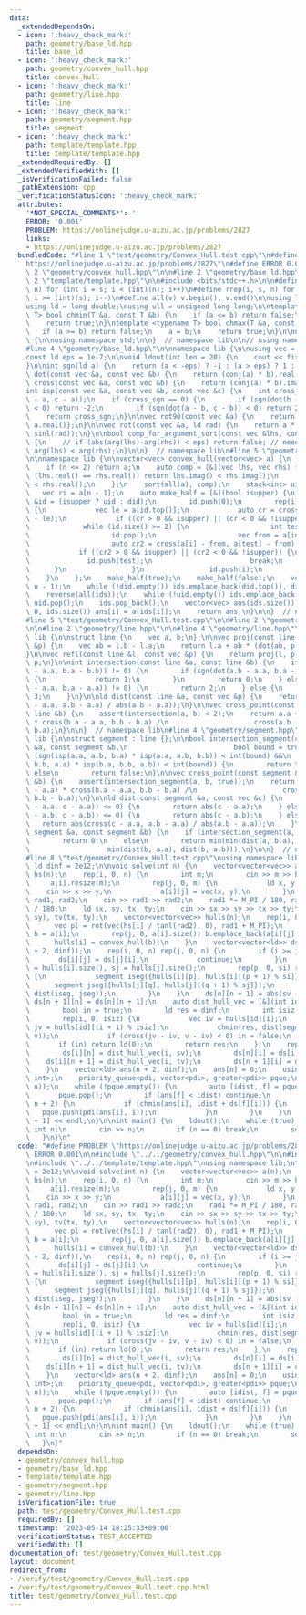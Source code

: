```yaml
---
data:
  _extendedDependsOn:
  - icon: ':heavy_check_mark:'
    path: geometry/base_ld.hpp
    title: base_ld
  - icon: ':heavy_check_mark:'
    path: geometry/convex_hull.hpp
    title: convex_hull
  - icon: ':heavy_check_mark:'
    path: geometry/line.hpp
    title: line
  - icon: ':heavy_check_mark:'
    path: geometry/segment.hpp
    title: segment
  - icon: ':heavy_check_mark:'
    path: template/template.hpp
    title: template/template.hpp
  _extendedRequiredBy: []
  _extendedVerifiedWith: []
  _isVerificationFailed: false
  _pathExtension: cpp
  _verificationStatusIcon: ':heavy_check_mark:'
  attributes:
    '*NOT_SPECIAL_COMMENTS*': ''
    ERROR: '0.001'
    PROBLEM: https://onlinejudge.u-aizu.ac.jp/problems/2827
    links:
    - https://onlinejudge.u-aizu.ac.jp/problems/2827
  bundledCode: "#line 1 \"test/geometry/Convex_Hull.test.cpp\"\n#define PROBLEM \"\
    https://onlinejudge.u-aizu.ac.jp/problems/2827\"\n#define ERROR 0.001\n\n#line\
    \ 2 \"geometry/convex_hull.hpp\"\n\n#line 2 \"geometry/base_ld.hpp\"\n\n#line\
    \ 2 \"template/template.hpp\"\n\n#include <bits/stdc++.h>\n\n#define rep(i, s,\
    \ n) for (int i = s; i < (int)(n); i++)\n#define rrep(i, s, n) for (int i = (int)(n)-1;\
    \ i >= (int)(s); i--)\n#define all(v) v.begin(), v.end()\n\nusing ll = long long;\n\
    using ld = long double;\nusing ull = unsigned long long;\n\ntemplate <typename\
    \ T> bool chmin(T &a, const T &b) {\n    if (a <= b) return false;\n    a = b;\n\
    \    return true;\n}\ntemplate <typename T> bool chmax(T &a, const T &b) {\n \
    \   if (a >= b) return false;\n    a = b;\n    return true;\n}\n\nnamespace lib\
    \ {\n\nusing namespace std;\n\n}  // namespace lib\n\n// using namespace lib;\n\
    #line 4 \"geometry/base_ld.hpp\"\n\nnamespace lib {\n\nusing vec = complex<ld>;\n\
    const ld eps = 1e-7;\n\nvoid ldout(int len = 20) {\n    cout << fixed << setprecision(len);\n\
    }\n\nint sgn(ld a) {\n    return (a < -eps) ? -1 : (a > eps) ? 1 : 0;\n}\n\nld\
    \ dot(const vec &a, const vec &b) {\n    return (conj(a) * b).real();\n}\n\nld\
    \ cross(const vec &a, const vec &b) {\n    return (conj(a) * b).imag();\n}\n\n\
    int isp(const vec &a, const vec &b, const vec &c) {\n    int cross_sgn = sgn(cross(b\
    \ - a, c - a));\n    if (cross_sgn == 0) {\n        if (sgn(dot(b - a, c - a))\
    \ < 0) return -2;\n        if (sgn(dot(a - b, c - b)) < 0) return 2;\n    }\n\
    \    return cross_sgn;\n}\n\nvec rot90(const vec &a) {\n    return {-a.imag(),\
    \ a.real()};\n}\n\nvec rot(const vec &a, ld rad) {\n    return a * vec(cosl(rad),\
    \ sinl(rad));\n}\n\nbool comp_for_argument_sort(const vec &lhs, const vec &rhs)\
    \ {\n    // if (abs(arg(lhs)-arg(rhs)) < eps) return false; // need ?\n    return\
    \ arg(lhs) < arg(rhs);\n}\n\n}  // namespace lib\n#line 5 \"geometry/convex_hull.hpp\"\
    \n\nnamespace lib {\n\nvector<vec> convex_hull(vector<vec> a) {\n    int n = a.size();\n\
    \    if (n <= 2) return a;\n    auto comp = [&](vec lhs, vec rhs) {\n        if\
    \ (lhs.real() == rhs.real()) return lhs.imag() < rhs.imag();\n        return lhs.real()\
    \ < rhs.real();\n    };\n    sort(all(a), comp);\n    stack<int> uid, did;\n \
    \   vec ri = a[n - 1];\n    auto make_half = [&](bool isupper) {\n        auto\
    \ &id = (isupper ? uid : did);\n        id.push(0);\n        rep(i, 1, n - 1)\
    \ {\n            vec le = a[id.top()];\n            auto cr = cross(ri - le, a[i]\
    \ - le);\n            if ((cr > 0 && isupper) || (cr < 0 && !isupper)) {\n   \
    \             while (id.size() >= 2) {\n                    int test = id.top();\n\
    \                    id.pop();\n                    vec from = a[id.top()];\n\
    \                    auto cr2 = cross(a[i] - from, a[test] - from);\n        \
    \            if ((cr2 > 0 && isupper) || (cr2 < 0 && !isupper)) {\n          \
    \              id.push(test);\n                        break;\n              \
    \      }\n                }\n                id.push(i);\n            }\n    \
    \    }\n    };\n    make_half(true);\n    make_half(false);\n    vector<int> ids(1,\
    \ n - 1);\n    while (!did.empty()) ids.emplace_back(did.top()), did.pop();\n\
    \    reverse(all(ids));\n    while (!uid.empty()) ids.emplace_back(uid.top()),\
    \ uid.pop();\n    ids.pop_back();\n    vector<vec> ans(ids.size());\n    rep(i,\
    \ 0, ids.size()) ans[i] = a[ids[i]];\n    return ans;\n}\n\n}  // namespace lib\n\
    #line 5 \"test/geometry/Convex_Hull.test.cpp\"\n\n#line 2 \"geometry/segment.hpp\"\
    \n\n#line 2 \"geometry/line.hpp\"\n\n#line 4 \"geometry/line.hpp\"\n\nnamespace\
    \ lib {\n\nstruct line {\n    vec a, b;\n};\n\nvec proj(const line &l, const vec\
    \ &p) {\n    vec ab = l.b - l.a;\n    return l.a + ab * (dot(ab, p - l.a) / norm(ab));\n\
    }\n\nvec refl(const line &l, const vec &p) {\n    return proj(l, p) * ld(2) -\
    \ p;\n}\n\nint intersection(const line &a, const line &b) {\n    if (sgn(cross(a.b\
    \ - a.a, b.a - b.b)) != 0) {\n        if (sgn(dot(a.b - a.a, b.a - b.b)) == 0)\
    \ {\n            return 1;\n        }\n        return 0;\n    } else if (sgn(cross(a.b\
    \ - a.a, b.a - a.a)) != 0) {\n        return 2;\n    } else {\n        return\
    \ 3;\n    }\n}\n\nld dist(const line &a, const vec &p) {\n    return abs(cross(p\
    \ - a.a, a.b - a.a) / abs(a.b - a.a));\n}\n\nvec cross_point(const line &a, const\
    \ line &b) {\n    assert(intersection(a, b) < 2);\n    return a.a + (a.b - a.a)\
    \ * cross(b.a - a.a, b.b - b.a) /\n                     cross(a.b - a.a, b.b -\
    \ b.a);\n}\n\n}  // namespace lib\n#line 4 \"geometry/segment.hpp\"\n\nnamespace\
    \ lib {\n\nstruct segment : line {};\n\nbool intersection_segment(const segment\
    \ &a, const segment &b,\n                          bool bound = true) {\n    if\
    \ (sgn(isp(a.a, a.b, b.a) * isp(a.a, a.b, b.b)) < int(bound) &&\n        sgn(isp(b.a,\
    \ b.b, a.a) * isp(b.a, b.b, a.b)) < int(bound)) {\n        return true;\n    }\
    \ else\n        return false;\n}\n\nvec cross_point(const segment &a, const segment\
    \ &b) {\n    assert(intersection_segment(a, b, true));\n    return a.a + (a.b\
    \ - a.a) * cross(b.a - a.a, b.b - b.a) /\n                     cross(a.b - a.a,\
    \ b.b - b.a);\n}\n\nld dist(const segment &a, const vec &c) {\n    if (sgn(dot(a.b\
    \ - a.a, c - a.a)) <= 0) {\n        return abs(c - a.a);\n    } else if (sgn(dot(a.a\
    \ - a.b, c - a.b)) <= 0) {\n        return abs(c - a.b);\n    } else {\n     \
    \   return abs(cross(c - a.a, a.b - a.a) / abs(a.b - a.a));\n    }\n}\n\nld dist(const\
    \ segment &a, const segment &b) {\n    if (intersection_segment(a, b, true))\n\
    \        return 0;\n    else\n        return min(min(dist(a, b.a), dist(a, b.b)),\n\
    \                   min(dist(b, a.a), dist(b, a.b)));\n}\n\n}  // namespace lib\n\
    #line 8 \"test/geometry/Convex_Hull.test.cpp\"\nusing namespace lib;\n\nconst\
    \ ld dinf = 2e12;\n\nvoid solve(int n) {\n    vector<vector<vec>> a(n);\n    vector<ld>\
    \ hs(n);\n    rep(i, 0, n) {\n        int m;\n        cin >> m >> hs[i];\n   \
    \     a[i].resize(m);\n        rep(j, 0, m) {\n            ld x, y;\n        \
    \    cin >> x >> y;\n            a[i][j] = vec(x, y);\n        }\n    }\n    ld\
    \ rad1, rad2;\n    cin >> rad1 >> rad2;\n    rad1 *= M_PI / 180, rad2 *= M_PI\
    \ / 180;\n    ld sx, sy, tx, ty;\n    cin >> sx >> sy >> tx >> ty;\n    vec sv(sx,\
    \ sy), tv(tx, ty);\n    vector<vector<vec>> hulls(n);\n    rep(i, 0, n) {\n  \
    \      vec pl = rot(vec(hs[i] / tanl(rad2), 0), rad1 + M_PI);\n        vector<vec>\
    \ b = a[i];\n        rep(j, 0, a[i].size()) b.emplace_back(a[i][j] + pl);\n  \
    \      hulls[i] = convex_hull(b);\n    }\n    vector<vector<ld>> ds(n + 2, vector<ld>(n\
    \ + 2, dinf));\n    rep(i, 0, n) rep(j, 0, n) {\n        if (i >= j) {\n     \
    \       ds[i][j] = ds[j][i];\n            continue;\n        }\n        int si\
    \ = hulls[i].size(), sj = hulls[j].size();\n        rep(p, 0, si) rep(q, 0, sj)\
    \ {\n            segment iseg({hulls[i][p], hulls[i][(p + 1) % si]});\n      \
    \      segment jseg({hulls[j][q], hulls[j][(q + 1) % sj]});\n            chmin(ds[i][j],\
    \ dist(iseg, jseg));\n        }\n    }\n    ds[n][n + 1] = abs(sv - tv);\n   \
    \ ds[n + 1][n] = ds[n][n + 1];\n    auto dist_hull_vec = [&](int id, vec v) {\n\
    \        bool in = true;\n        ld res = dinf;\n        int isiz = hulls[id].size();\n\
    \        rep(i, 0, isiz) {\n            vec iv = hulls[id][i];\n            vec\
    \ jv = hulls[id][(i + 1) % isiz];\n            chmin(res, dist(segment({iv, jv}),\
    \ v));\n            if (cross(jv - iv, v - iv) < 0) in = false;\n        }\n \
    \       if (in) return ld(0);\n        return res;\n    };\n    rep(i, 0, n) {\n\
    \        ds[i][n] = dist_hull_vec(i, sv);\n        ds[n][i] = ds[i][n];\n    \
    \    ds[i][n + 1] = dist_hull_vec(i, tv);\n        ds[n + 1][i] = ds[i][n + 1];\n\
    \    }\n    vector<ld> ans(n + 2, dinf);\n    ans[n] = 0;\n    using pdi = pair<ld,\
    \ int>;\n    priority_queue<pdi, vector<pdi>, greater<pdi>> pque;\n    pque.push(pdi(ans[n],\
    \ n));\n    while (!pque.empty()) {\n        auto [idist, f] = pque.top();\n \
    \       pque.pop();\n        if (ans[f] < idist) continue;\n        rep(i, 0,\
    \ n + 2) {\n            if (chmin(ans[i], idist + ds[f][i])) {\n             \
    \   pque.push(pdi(ans[i], i));\n            }\n        }\n    }\n    cout << ans[n\
    \ + 1] << endl;\n}\n\nint main() {\n    ldout();\n    while (true) {\n       \
    \ int n;\n        cin >> n;\n        if (n == 0) break;\n        solve(n);\n \
    \   }\n}\n"
  code: "#define PROBLEM \"https://onlinejudge.u-aizu.ac.jp/problems/2827\"\n#define\
    \ ERROR 0.001\n\n#include \"../../geometry/convex_hull.hpp\"\n\n#include \"../../geometry/segment.hpp\"\
    \n#include \"../../template/template.hpp\"\nusing namespace lib;\n\nconst ld dinf\
    \ = 2e12;\n\nvoid solve(int n) {\n    vector<vector<vec>> a(n);\n    vector<ld>\
    \ hs(n);\n    rep(i, 0, n) {\n        int m;\n        cin >> m >> hs[i];\n   \
    \     a[i].resize(m);\n        rep(j, 0, m) {\n            ld x, y;\n        \
    \    cin >> x >> y;\n            a[i][j] = vec(x, y);\n        }\n    }\n    ld\
    \ rad1, rad2;\n    cin >> rad1 >> rad2;\n    rad1 *= M_PI / 180, rad2 *= M_PI\
    \ / 180;\n    ld sx, sy, tx, ty;\n    cin >> sx >> sy >> tx >> ty;\n    vec sv(sx,\
    \ sy), tv(tx, ty);\n    vector<vector<vec>> hulls(n);\n    rep(i, 0, n) {\n  \
    \      vec pl = rot(vec(hs[i] / tanl(rad2), 0), rad1 + M_PI);\n        vector<vec>\
    \ b = a[i];\n        rep(j, 0, a[i].size()) b.emplace_back(a[i][j] + pl);\n  \
    \      hulls[i] = convex_hull(b);\n    }\n    vector<vector<ld>> ds(n + 2, vector<ld>(n\
    \ + 2, dinf));\n    rep(i, 0, n) rep(j, 0, n) {\n        if (i >= j) {\n     \
    \       ds[i][j] = ds[j][i];\n            continue;\n        }\n        int si\
    \ = hulls[i].size(), sj = hulls[j].size();\n        rep(p, 0, si) rep(q, 0, sj)\
    \ {\n            segment iseg({hulls[i][p], hulls[i][(p + 1) % si]});\n      \
    \      segment jseg({hulls[j][q], hulls[j][(q + 1) % sj]});\n            chmin(ds[i][j],\
    \ dist(iseg, jseg));\n        }\n    }\n    ds[n][n + 1] = abs(sv - tv);\n   \
    \ ds[n + 1][n] = ds[n][n + 1];\n    auto dist_hull_vec = [&](int id, vec v) {\n\
    \        bool in = true;\n        ld res = dinf;\n        int isiz = hulls[id].size();\n\
    \        rep(i, 0, isiz) {\n            vec iv = hulls[id][i];\n            vec\
    \ jv = hulls[id][(i + 1) % isiz];\n            chmin(res, dist(segment({iv, jv}),\
    \ v));\n            if (cross(jv - iv, v - iv) < 0) in = false;\n        }\n \
    \       if (in) return ld(0);\n        return res;\n    };\n    rep(i, 0, n) {\n\
    \        ds[i][n] = dist_hull_vec(i, sv);\n        ds[n][i] = ds[i][n];\n    \
    \    ds[i][n + 1] = dist_hull_vec(i, tv);\n        ds[n + 1][i] = ds[i][n + 1];\n\
    \    }\n    vector<ld> ans(n + 2, dinf);\n    ans[n] = 0;\n    using pdi = pair<ld,\
    \ int>;\n    priority_queue<pdi, vector<pdi>, greater<pdi>> pque;\n    pque.push(pdi(ans[n],\
    \ n));\n    while (!pque.empty()) {\n        auto [idist, f] = pque.top();\n \
    \       pque.pop();\n        if (ans[f] < idist) continue;\n        rep(i, 0,\
    \ n + 2) {\n            if (chmin(ans[i], idist + ds[f][i])) {\n             \
    \   pque.push(pdi(ans[i], i));\n            }\n        }\n    }\n    cout << ans[n\
    \ + 1] << endl;\n}\n\nint main() {\n    ldout();\n    while (true) {\n       \
    \ int n;\n        cin >> n;\n        if (n == 0) break;\n        solve(n);\n \
    \   }\n}"
  dependsOn:
  - geometry/convex_hull.hpp
  - geometry/base_ld.hpp
  - template/template.hpp
  - geometry/segment.hpp
  - geometry/line.hpp
  isVerificationFile: true
  path: test/geometry/Convex_Hull.test.cpp
  requiredBy: []
  timestamp: '2023-05-14 18:25:33+09:00'
  verificationStatus: TEST_ACCEPTED
  verifiedWith: []
documentation_of: test/geometry/Convex_Hull.test.cpp
layout: document
redirect_from:
- /verify/test/geometry/Convex_Hull.test.cpp
- /verify/test/geometry/Convex_Hull.test.cpp.html
title: test/geometry/Convex_Hull.test.cpp
---
```


